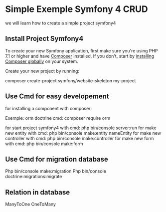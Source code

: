 Simple Exemple Symfony 4 CRUD
===

we will learn how to create a simple project symfony4

Install Project Symfony4
---

To create your new Symfony application, first make sure you're using PHP 7.1 or higher and have [Composer](https://getcomposer.org/) installed. If you don't, start by [installing Composer globally](https://symfony.com/doc/current/setup/composer.html) on your system.


Create your new project by running:

composer create-project symfony/website-skeleton my-project


Use Cmd for easy developement
---


for installing a component with composer:

Exemple: orm doctrine 
cmd: composer require orm

for start project symfony4 with cmd: php bin/console server:run
for make new entity with cmd: php bin/console make:entity nameEntity 
for make new controller with cmd: php bin/console make:controller 
for make new form with cmd: php bin/console make:form


Use Cmd for migration database
---
Php bin/console make:migration
Php bin/console doctrine:migrations:migrate  



Relation in database
---
ManyToOne
OneToMany
